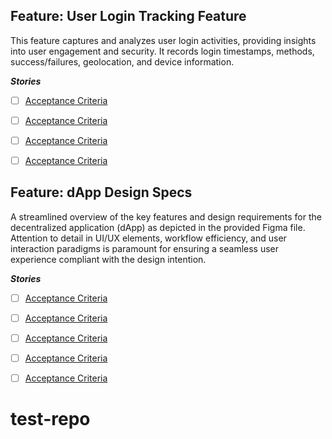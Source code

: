 ## Feature: User Login Tracking Feature
This feature captures and analyzes user login activities, providing insights into user engagement and security. It records login timestamps, methods, success/failures, geolocation, and device information.

***Stories***
- [ ] [Acceptance Criteria](https://github.com/rollymaduk/test-repo/issues/58)
- [ ] [Acceptance Criteria](https://github.com/rollymaduk/test-repo/issues/59)
- [ ] [Acceptance Criteria](https://github.com/rollymaduk/test-repo/issues/60)
- [ ] [Acceptance Criteria](https://github.com/rollymaduk/test-repo/issues/61)




## Feature: dApp Design Specs
A streamlined overview of the key features and design requirements for the decentralized application (dApp) as depicted in the provided Figma file. Attention to detail in UI/UX elements, workflow efficiency, and user interaction paradigms is paramount for ensuring a seamless user experience compliant with the design intention.

***Stories***
- [ ] [Acceptance Criteria](https://github.com/rollymaduk/test-repo/issues/37)
- [ ] [Acceptance Criteria](https://github.com/rollymaduk/test-repo/issues/38)
- [ ] [Acceptance Criteria](https://github.com/rollymaduk/test-repo/issues/39)
- [ ] [Acceptance Criteria](https://github.com/rollymaduk/test-repo/issues/40)
- [ ] [Acceptance Criteria](https://github.com/rollymaduk/test-repo/issues/41)




# test-repo
